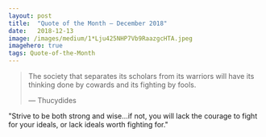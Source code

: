 ```yaml
---
layout:	post
title:	"Quote of the Month — December 2018"
date:	2018-12-13
image: /images/medium/1*Lju425NHP7Vb9RaazgcHTA.jpeg
imagehero: true
tags: Quote-of-the-Month
---
```


  
> The society that separates its scholars from its warriors will have its thinking done by cowards and its fighting by fools.
> 
> — Thucydides

"Strive to be both strong and wise…if not, you will lack the courage to fight for your ideals, or lack ideals worth fighting for."

  
